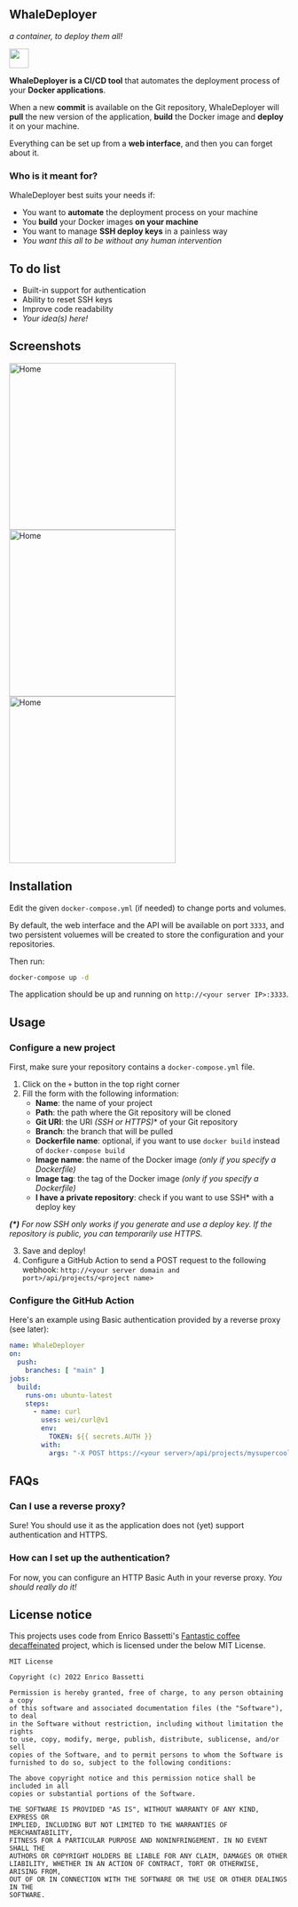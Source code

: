 ## WhaleDeployer
*a container, to deploy them all!*

<img src="https://www.docker.com/wp-content/uploads/2022/03/horizontal-logo-monochromatic-white.png" height="35" />

**WhaleDeployer is a CI/CD tool** that automates the deployment process of your **Docker applications**.

When a new **commit** is available on the Git repository, WhaleDeployer will **pull** the new version of the application, **build** the Docker image and **deploy** it on your machine.

Everything can be set up from a **web interface**, and then you can forget about it.

### Who is it meant for?

WhaleDeployer best suits your needs if:

- You want to **automate** the deployment process on your machine
- You **build** your Docker images **on your machine**
- You want to manage **SSH deploy keys** in a painless way
- *You want this all to be without any human intervention*

## To do list

- Built-in support for authentication
- Ability to reset SSH keys
- Improve code readability
- *Your idea(s) here!*

## Screenshots

<img src="https://i.imgur.com/VKNMAgx.png" alt="Home" width="300">
<img src="https://i.imgur.com/GxaQHfa.png" alt="Home" width="300">
<img src="https://i.imgur.com/c5WSkuo.png" alt="Home" width="300">

## Installation

Edit the given `docker-compose.yml` (if needed) to change ports and volumes.

By default, the web interface and the API will be available on port `3333`, and two persistent voluemes will be created to store the configuration and your repositories.

Then run:
```bash
docker-compose up -d
```

The application should be up and running on `http://<your server IP>:3333`.

## Usage

### Configure a new project

First, make sure your repository contains a `docker-compose.yml` file.

1. Click on the `+` button in the top right corner
2. Fill the form with the following information:
    - **Name**: the name of your project
    - **Path**: the path where the Git repository will be cloned
    - **Git URI**: the URI *(SSH or HTTPS)** of your Git repository
    - **Branch**: the branch that will be pulled
    - **Dockerfile name**: optional, if you want to use `docker build` instead of `docker-compose build`
    - **Image name**: the name of the Docker image *(only if you specify a Dockerfile)*
    - **Image tag**: the tag of the Docker image *(only if you specify a Dockerfile)*
    - **I have a private repository**: check if you want to use SSH* with a deploy key

_**(*)** For now SSH only works if you generate and use a deploy key. If the repository is public, you can temporarily use HTTPS._

3. Save and deploy!
4. Configure a GitHub Action to send a POST request to the following webhook: 
`http://<your server domain and port>/api/projects/<project name>`

### Configure the GitHub Action

Here's an example using Basic authentication provided by a reverse proxy (see later):
```yaml
name: WhaleDeployer
on:
  push:
    branches: [ "main" ]
jobs:
  build:
    runs-on: ubuntu-latest
    steps:
      - name: curl
        uses: wei/curl@v1
        env:
          TOKEN: ${{ secrets.AUTH }}
        with:
          args: "-X POST https://<your server>/api/projects/mysupercoolproject -H 'Authorization: Basic ${{ secrets.AUTH }}' --max-time 900"
```
## FAQs

### Can I use a reverse proxy?

Sure! You should use it as the application does not (yet) support authentication and HTTPS.

### How can I set up the authentication?

For now, you can configure an HTTP Basic Auth in your reverse proxy. _You should really do it!_

## License notice

This projects uses code from Enrico Bassetti's [Fantastic coffee decaffeinated](https://github.com/sapienzaapps/fantastic-coffee-decaffeinated) project, which is licensed under the below MIT License.

```text
MIT License

Copyright (c) 2022 Enrico Bassetti

Permission is hereby granted, free of charge, to any person obtaining a copy
of this software and associated documentation files (the "Software"), to deal
in the Software without restriction, including without limitation the rights
to use, copy, modify, merge, publish, distribute, sublicense, and/or sell
copies of the Software, and to permit persons to whom the Software is
furnished to do so, subject to the following conditions:

The above copyright notice and this permission notice shall be included in all
copies or substantial portions of the Software.

THE SOFTWARE IS PROVIDED "AS IS", WITHOUT WARRANTY OF ANY KIND, EXPRESS OR
IMPLIED, INCLUDING BUT NOT LIMITED TO THE WARRANTIES OF MERCHANTABILITY,
FITNESS FOR A PARTICULAR PURPOSE AND NONINFRINGEMENT. IN NO EVENT SHALL THE
AUTHORS OR COPYRIGHT HOLDERS BE LIABLE FOR ANY CLAIM, DAMAGES OR OTHER
LIABILITY, WHETHER IN AN ACTION OF CONTRACT, TORT OR OTHERWISE, ARISING FROM,
OUT OF OR IN CONNECTION WITH THE SOFTWARE OR THE USE OR OTHER DEALINGS IN THE
SOFTWARE.
```
